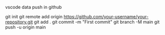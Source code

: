 vscode data push in github

git init
git remote add origin https://github.com/your-username/your-repository.git
git add .
git commit -m "First commit"
git branch -M main
git push -u origin main
